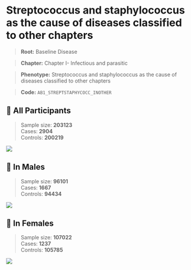 # Streptococcus and staphylococcus as the cause of diseases classified to other chapters

> **Root:** Baseline Disease  

> **Chapter:** Chapter I- Infectious and parasitic  

> **Phenotype:** Streptococcus and staphylococcus as the cause of diseases classified to other chapters  

> **Code:** `AB1_STREPTSTAPHYCOCC_INOTHER`

## 🧪 All Participants  
> Sample size: **203123**  
> Cases: **2904**  
> Controls: **200219**
<img src="/Disease/Figures/ALL/Incidence/AB1_STREPTSTAPHYCOCC_INOTHER.png"/>
<CsvTable src="/public/Disease/Data/ALL/Incidence/COX_AB1_STREPTSTAPHYCOCC_INOTHER.csv" label="🔍 View full results" />

## 👨 In Males  
> Sample size: **96101**  
> Cases: **1667**  
> Controls: **94434**
<img src="/Disease/Figures/Male/Incidence/AB1_STREPTSTAPHYCOCC_INOTHER.png"/>
<CsvTable src="/public/Disease/Data/Male/Incidence/COX_AB1_STREPTSTAPHYCOCC_INOTHER.csv" label="🔍 View full results" />

## 👩 In Females  
> Sample size: **107022**  
> Cases: **1237**  
> Controls: **105785**
<img src="/Disease/Figures/Female/Incidence/AB1_STREPTSTAPHYCOCC_INOTHER.png"/>
<CsvTable src="/public/Disease/Data/Female/Incidence/COX_AB1_STREPTSTAPHYCOCC_INOTHER.csv" label="🔍 View full results" />
